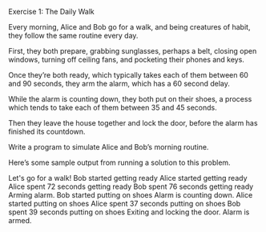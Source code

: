 Exercise 1: The Daily Walk

Every morning, Alice and Bob go for a walk, and being creatures of habit, they follow the same routine every day.

First, they both prepare, grabbing sunglasses, perhaps a belt, closing open windows, turning off ceiling fans, and pocketing their phones and keys.

Once they’re both ready, which typically takes each of them between 60 and 90 seconds, they arm the alarm, which has a 60 second delay.

While the alarm is counting down, they both put on their shoes, a process which tends to take each of them between 35 and 45 seconds.

Then they leave the house together and lock the door, before the alarm has finished its countdown.

Write a program to simulate Alice and Bob’s morning routine.

Here’s some sample output from running a solution to this problem.

Let's go for a walk!
Bob started getting ready
Alice started getting ready
Alice spent 72 seconds getting ready
Bob spent 76 seconds getting ready
Arming alarm.
Bob started putting on shoes
Alarm is counting down.
Alice started putting on shoes
Alice spent 37 seconds putting on shoes
Bob spent 39 seconds putting on shoes
Exiting and locking the door.
Alarm is armed.